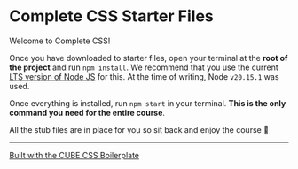 # Complete CSS Starter Files

Welcome to Complete CSS!

Once you have downloaded to starter files, open your terminal at the **root of the project** and run `npm install`. We recommend that you use the current [LTS version of Node JS](https://nodejs.org/en/download/package-manager) for this. At the time of writing, Node `v20.15.1` was used.

Once everything is installed, run `npm start` in your terminal. **This is the only command you need for the entire course**.

All the stub files are in place for you so sit back and enjoy the course 🙂

---

[Built with the CUBE CSS Boilerplate](https://piccalil.li/blog/a-css-project-boilerplate)
